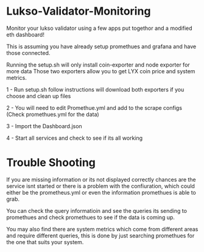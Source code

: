 # Lukso-Validator-Monitoring
Monitor your lukso validator using a few apps put togethor and a modified eth dashboard!

This is assuming you have already setup promethues and grafana and have those connected.

Running the setup.sh will only install coin-exporter and node exporter for more data
Those two exporters allow you to get LYX coin price and system metrics.

1 - Run setup.sh follow instructions will download both exporters if you choose and clean up files

2 - You will need to edit Promethue.yml and add to the scrape configs (Check promethues.yml for the data)

3 - Import the Dashboard.json

4 - Start all services and check to see if its all working


# Trouble Shooting
If you are missing information or its not displayed correctly chances are the service isnt started or
there is a problem with the confiuration, which could either be the prometheus.yml or even the information
promethues is able to grab.

You can check the query informatioin and see the queries its sending to promethues and check promethues to 
see if the data is coming up.

You may also find there are system metrics which come from different areas and require different queries,
this is done by just searching promethues for the one that suits your system.
